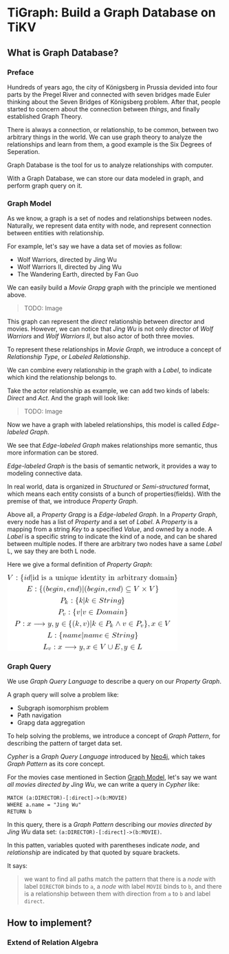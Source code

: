 # TiGraph: Build a Graph Database on TiKV

## What is Graph Database?

### Preface

Hundreds of years ago, the city of Königsberg in Prussia devided into four parts by the Pregel River and connected with
seven bridges made Euler thinking about the Seven Bridges of Königsberg problem. After that, people started to concern
about the connection between *things*, and finally established Graph Theory.

There is always a connection, or relationship, to be common, between two arbitrary things in the world. We can use graph
 theory to analyze the relationships and learn from them, a good example is the Six Degrees of Seperation.

Graph Database is the tool for us to analyze relationships with computer.

With a Graph Database, we can store our data modeled in graph, and perform graph query on it.

### Graph Model

As we know, a graph is a set of nodes and relationships between nodes. Naturally, we represent data entity with node,
and represent connection between entities with relationship.

For example, let's say we have a data set of movies as follow:

- Wolf Warriors, directed by Jing Wu
- Wolf Warriors II, directed by Jing Wu
- The Wandering Earth, directed by Fan Guo

We can easily build a *Movie Grapg* graph with the principle we mentioned above.

> TODO: Image

This graph can represent the *direct* relationship between director and movies. However, we can notice that *Jing Wu* is
 not only director of *Wolf Warriors* and *Wolf Warriors II*, but also actor of both three movies.

To represent these relationships in *Movie Graph*, we introduce a concept of *Relationship Type*, or *Labeled Relationship*.

We can combine every relationship in the graph with a *Label*, to indicate which kind the relationship belongs to.

Take the actor relationship as example, we can add two kinds of labels: *Direct* and *Act*. And the graph will look like:

> TODO: Image

Now we have a graph with labeled relationships, this model is called *Edge-labeled Graph*.

We see that *Edge-labeled Graph* makes relationships more semantic, thus more information can be stored.

*Edge-labeled Graph* is the basis of semantic network, it provides a way to modeling connective data.

In real world, data is organized in *Structured* or *Semi-structured* format, which means each entity consists of a bunch of properties(fields). With the premise of that, we introduce *Property Graph*.

Above all, a *Property Grapg* is a *Edge-labeled Graph*. In a *Property Graph*, every node has a list of *Property* and a set of *Label*. A *Property* is a mapping from a string *Key* to a specified *Value*, and owned by a node. A *Label* is a specific string to indicate the kind of a node, and can be shared between multiple nodes. If there are arbitrary two nodes have a same *Label* L, we say they are both L node.

Here we give a formal definition of *Property Graph*:
<!---
\begin{gather*}
V: \{id|\text{id is a unique identity in arbitrary domain}\}
\\
E: \{(begin, end)|(begin, end) \subseteq V \times V \}
\\
P_k: \{k | k \in String\}
\\
P_v: \{v | v \in Domain\}
\\
P: x \longrightarrow y, y \in \{(k, v) | k \in P_k \land v \in P_v \}, x \in V
\\
L: \{name | name \in String \}
\\
L_v: x \longrightarrow y, x \in V \cup E, y \in L
\end{gather*}
--->
![formula](resource/definition.png)

### Graph Query

We use *Graph Query Language* to describe a query on our *Property Graph*.

A graph query will solve a problem like:

- Subgraph isomorphism problem
- Path navigation
- Grapg data aggregation

To help solving the problems, we introduce a concept of *Graph Pattern*, for describing the pattern of target data set.

*Cypher* is a *Graph Query Language* introduced by [Neo4j](https://neo4j.com/), which takes *Graph Pattern* as its core concept.

For the movies case mentioned in Section [Graph Model](#graph-model), let's say we want *all movies directed by Jing Wu*, we can write a query in *Cypher* like:

```cypher
MATCH (a:DIRECTOR)-[:direct]->(b:MOVIE)
WHERE a.name = "Jing Wu"
RETURN b
```

In this query, there is a *Graph Pattern* describing our *movies directed by Jing Wu* data set: `(a:DIRECTOR)-[:direct]->(b:MOVIE)`.

In this patten, variables quoted with parentheses indicate *node*, and *relationship* are indicated by that quoted by square brackets.

It says: 
> we want to find all paths match the pattern that there is a *node* with label `DIRECTOR` binds to `a`, a *node* with label `MOVIE` binds to `b`, and there is a relationship between them with direction from `a` to `b` and label `direct`.


## How to implement?

### Extend of Relation Algebra

